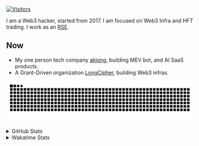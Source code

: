 <!-- markdownlint-disable MD041 MD010 MD033 -->
[![Visitors](https://api.visitorbadge.io/api/daily?path=Akagi201%2FAkagi201&label=Visitors%20Today&countColor=%2337d67a)](https://visitorbadge.io/status?path=Akagi201%2FAkagi201)

I am a Web3 hacker, started from 2017. I am focused on Web3 Infra and HFT trading.
I work as an [RSE](https://us-rse.org/about/what-is-an-rse/).

## Now

* My one person tech company [akjong](https://github.com/akjong), building MEV bot, and AI SaaS products.
* A Grant-Driven organization [LongCipher](https://github.com/longcipher), building Web3 infras.

[![github contribution grid snake animation](https://raw.githubusercontent.com/Akagi201/Akagi201/output/github-contribution-grid-snake.svg#gh-light-mode-only)](https://github.com/Akagi201)

<details>
<summary>GitHub Stats</summary>
  <a href="https://github.com/Akagi201"><img alt="Profile Detail" src="https://raw.githubusercontent.com/Akagi201/Akagi201/master/profile-summary-card-output/dracula/0-profile-details.svg" /></a>
  <a href="https://github.com/Akagi201"><img alt="Github Stats" src="https://raw.githubusercontent.com/Akagi201/Akagi201/master/profile-summary-card-output/dracula/3-stats.svg" /></a>
  <a href="https://github.com/Akagi201"><img alt="Lang By Commits" src="https://raw.githubusercontent.com/Akagi201/Akagi201/master/profile-summary-card-output/dracula/2-most-commit-language.svg" /></a>
</details>

<details>
<summary>Wakatime Stats</summary>
<br>

<!--START_SECTION:waka-->

```txt
From: 14 July 2025 - To: 21 July 2025

Total Time: 68 hrs 11 mins

Other              24 hrs 55 mins  █████████░░░░░░░░░░░░░░░░   36.56 %
sh                 16 hrs 31 mins  ██████░░░░░░░░░░░░░░░░░░░   24.23 %
Rust               11 hrs 33 mins  ████▒░░░░░░░░░░░░░░░░░░░░   16.96 %
TOML               4 hrs 27 mins   █▓░░░░░░░░░░░░░░░░░░░░░░░   06.53 %
Markdown           2 hrs 34 mins   █░░░░░░░░░░░░░░░░░░░░░░░░   03.78 %
SQL                1 hr 53 mins    ▓░░░░░░░░░░░░░░░░░░░░░░░░   02.76 %
JSON               1 hr 50 mins    ▓░░░░░░░░░░░░░░░░░░░░░░░░   02.70 %
HTML               1 hr 37 mins    ▓░░░░░░░░░░░░░░░░░░░░░░░░   02.39 %
TypeScript         50 mins         ▒░░░░░░░░░░░░░░░░░░░░░░░░   01.23 %
Move               33 mins         ▒░░░░░░░░░░░░░░░░░░░░░░░░   00.83 %
```

<!--END_SECTION:waka-->

</details>
